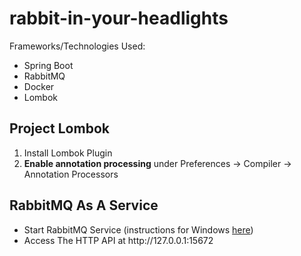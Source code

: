 <h1>rabbit-in-your-headlights</h1>
<p>Frameworks/Technologies Used:</p>
<ul>
  <li>Spring Boot</li>
  <li>RabbitMQ</li>
  <li>Docker</li>
  <li>Lombok</li>
</ul>
<h2>Project Lombok</h2>
<ol>
  <li>Install Lombok Plugin</li>
  <li><strong>Enable annotation processing</strong> under Preferences -> Compiler -> Annotation Processors</li>
</ol>
<h2>RabbitMQ As A Service</h2>
<ul>
  <li>Start RabbitMQ Service (instructions for Windows <a href="https://www.rabbitmq.com/install-windows.html">here</a>)</li>
  <li>Access The HTTP API at http://127.0.0.1:15672</li>
</ul>
